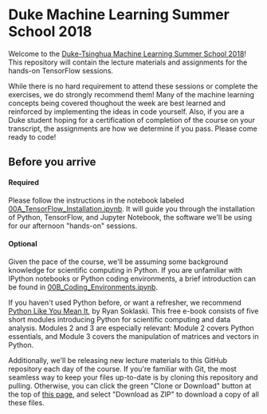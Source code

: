 # Duke Machine Learning Summer School 2018

Welcome to the [Duke-Tsinghua Machine Learning Summer School 2018](https://www.fuqua.duke.edu/machine-learning-summer-school)!
This repository will contain the lecture materials and assignments for the hands-on TensorFlow sessions.

While there is no hard requirement to attend these sessions or complete the exercises, we do strongly recommend them!
Many of the machine learning concepts being covered thoughout the week are best learned and reinforced by implementing the ideas in code yourself.
Also, if you are a Duke student hoping for a certification of completion of the course on your transcript, the assignments are how we determine if you pass.
Please come ready to code!


## Before you arrive
#### Required
Please follow the instructions in the notebook labeled [00A_TensorFlow_Installation.ipynb](https://github.com/jsigman/Duke-MLSS-2019/blob/master/00A_TensorFlow_Installation.ipynb). It will guide you through the installation of Python, TensorFlow, and Jupyter Notebook, the software we'll be using for our afternoon "hands-on" sessions.

#### Optional
Given the pace of the course, we'll be assuming some background knowledge for scientific computing in Python.
If you are unfamiliar with IPython notebooks or Python coding environments, a brief introduction can be found in [00B_Coding_Environments.ipynb](https://github.com/jsigman/Duke-MLSS-2019/blob/master/00B_Coding_Environments.ipynb).


If you haven't used Python before, or want a refresher, we recommend [Python Like You Mean It](https://www.pythonlikeyoumeanit.com/intro.html), by Ryan Soklaski. This free e-book consists of five short modules introducing Python for scientific computing and data analysis. Modules 2 and 3 are especially relevant: Module 2 covers Python essentials, and Module 3 covers the manipulation of matrices and vectors in Python.

Additionally, we'll be releasing new lecture materials to this GitHub repository each day of the course.
If you're familiar with Git, the most seamless way to keep your files up-to-date is by cloning this repository and pulling.
Otherwise, you can click the green "Clone or Download" button at the top of [this page](https://github.com/jsigman/Duke-MLSS-2019), and select "Download as ZIP" to download a copy of all these files.